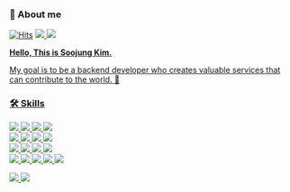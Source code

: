 ### 👋 About me
[![Hits](https://hits.seeyoufarm.com/api/count/incr/badge.svg?url=https%3A%2F%2Fgithub.com%2Fiamsoojung&count_bg=%2379C83D&title_bg=%23000000&icon=github.svg&icon_color=%23FFFFFF&title=hits&edge_flat=false)](https://hits.seeyoufarm.com) <a href="https://velog.io/@soojxng"><img src="https://img.shields.io/badge/-TechBlog-20C997?style=flat-square&logo=Velog&logoColor=white"> <a href="https://www.instagram.com/soojxng_"><img src="https://img.shields.io/badge/Instagram-E4405F?style=flat-square&logo=Instagram&logoColor=white"> 

   <b>Hello, This is Soojung Kim.</b><br/>
   
   My goal is to be a backend developer who creates valuable services that can contribute to the world. 🚀<br/>

### 🛠 Skills
<img src="https://img.shields.io/badge/c-A8B9CC?style=flat-square&logo=c&logoColor=white"> <img src="https://img.shields.io/badge/java-007396?style=flat-square&logo=OpenJDK&logoColor=white"> <img src="https://img.shields.io/badge/python-3776AB?style=flat-square&logo=python&logoColor=white"> <img src="https://img.shields.io/badge/javascript-F7DF1E?style=flat-square&logo=javascript&logoColor=black"><br>
<img src="https://img.shields.io/badge/SpringBoot-6DB33F?style=flat-square&logo=Spring&logoColor=white"> <img src="https://img.shields.io/badge/django-092E20?style=flat-square&logo=django&logoColor=white"> <img src="https://img.shields.io/badge/node.js-339933?style=flat-square&logo=Node.js&logoColor=white"> <img src="https://img.shields.io/badge/vue.js-4FC08D?style=flat-square&logo=vue.js&logoColor=white"><br>
<img src="https://img.shields.io/badge/mysql-4479A1?style=flat-square&logo=mysql&logoColor=white"> <img src="https://img.shields.io/badge/postgresql-4169E1?style=flat-square&logo=postgresql&logoColor=white"> 
<img src="https://img.shields.io/badge/Docker-2496ED?style=flat-square&logo=Docker&logoColor=white"/> <img src="https://img.shields.io/badge/Amazon AWS-232F3E?style=flat-square&logo=amazonaws&logoColor=white"/><br>
<img src="https://img.shields.io/badge/github-181717?style=flat-square&logo=github&logoColor=white"> <img src="https://img.shields.io/badge/git-F05032?style=flat-square&logo=git&logoColor=white">
<img src="https://img.shields.io/badge/notion-000000?style=flat-square&logo=notion&logoColor=white"> <img src="https://img.shields.io/badge/slack-4A154B?style=flat-square&logo=slack&logoColor=white">
<img src="https://img.shields.io/badge/jira-0052CC?style=flat-square&logo=jira&logoColor=white"> <br>

<div>
 <img src="http://mazassumnida.wtf/api/v2/generate_badge?boj=kim01"/>
 <img src="https://github-readme-stats.vercel.app/api/top-langs/?username=iamsoojung&layout=compact&hide=javascript,css,scss&theme=dracula&langs_count=8"/>
</div>
